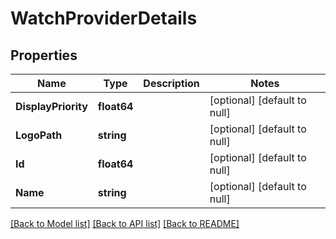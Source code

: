 # WatchProviderDetails

## Properties
Name | Type | Description | Notes
------------ | ------------- | ------------- | -------------
**DisplayPriority** | **float64** |  | [optional] [default to null]
**LogoPath** | **string** |  | [optional] [default to null]
**Id** | **float64** |  | [optional] [default to null]
**Name** | **string** |  | [optional] [default to null]

[[Back to Model list]](../README.md#documentation-for-models) [[Back to API list]](../README.md#documentation-for-api-endpoints) [[Back to README]](../README.md)

